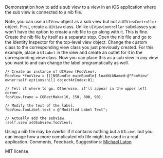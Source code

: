 Demonstration how to add a sub view to a view in an iOS application where the sub view is connected to a nib file.

Note, you can use a `UIView` object as a sub view but not a `UIViewController` object. First, create a `UIView` class. Unlike `UIViewController` subclasses you won't have the option to create a nib file to go along with it. This is fine. Create the nib file by itself as a separate step. Open the nib file and go to the Identity Inspector for the top-level view object. Change the custom class to the corresponding view class you just previously created. For this example, place a `UILabel` in the view and create an outlet for it in the corresponding view class. Now you can place this as a sub view in any view you want to and can change the label programatically as well.

    // Create an instance of UIView (FooView).
    FooView *fooView = [[[NSBundle mainBundle] loadNibNamed:@"FooView" owner:self options:nil] objectAtIndex:0];

    // Tell it where to go. Otherwise, it'll appear in the upper left corner.
    fooView.frame = CGRectMake(10, 150, 300, 90);

    // Modify the text of the label.
    fooView.fooLabel.text = @"Modified Label Text";

    // Actually add the subview.
    [self.view addSubview:fooView];

Using a nib file may be overkill if it contains nothing but a `UILabel` but you can image how a more complicated nib file might be used in a real application. Comments, Feedback, Suggestions: [Michael Luton](mailto:mluton@gmail.com)

MIT license.
